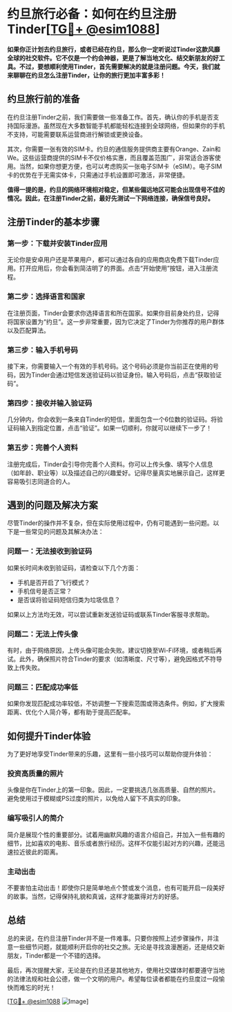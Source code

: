 # 约旦旅行必备：如何在约旦注册Tinder[[TG💪+ @esim1088](https://t.me/s/esim1088)]

**如果你正计划去约旦旅行，或者已经在约旦，那么你一定听说过Tinder这款风靡全球的社交软件。它不仅是一个约会神器，更是了解当地文化、结交新朋友的好工具。不过，要想顺利使用Tinder，首先需要解决的就是注册问题。今天，我们就来聊聊在约旦怎么注册Tinder，让你的旅行更加丰富多彩！**

## 约旦旅行前的准备

在约旦注册Tinder之前，我们需要做一些准备工作。首先，确认你的手机是否支持国际漫游。虽然现在大多数智能手机都能轻松连接到全球网络，但如果你的手机不支持，可能需要联系运营商进行解锁或更换设备。

其次，你需要一张有效的SIM卡。约旦的通信服务提供商主要有Orange、Zain和We。这些运营商提供的SIM卡不仅价格实惠，而且覆盖范围广，非常适合游客使用。当然，如果你想更方便，也可以考虑购买一张电子SIM卡（eSIM）。电子SIM卡的优势在于无需实体卡，只需通过手机设置即可激活，非常便捷。

**值得一提的是，约旦的网络环境相对稳定，但某些偏远地区可能会出现信号不佳的情况。因此，在注册Tinder之前，最好先测试一下网络连接，确保信号良好。**

## 注册Tinder的基本步骤

### 第一步：下载并安装Tinder应用

无论你是安卓用户还是苹果用户，都可以通过各自的应用商店免费下载Tinder应用。打开应用后，你会看到简洁明了的界面。点击“开始使用”按钮，进入注册流程。

### 第二步：选择语言和国家

在注册页面，Tinder会要求你选择语言和所在国家。如果你目前身处约旦，记得将国家设置为“约旦”。这一步非常重要，因为它决定了Tinder为你推荐的用户群体以及匹配算法。

### 第三步：输入手机号码

接下来，你需要输入一个有效的手机号码。这个号码必须是你当前正在使用的号码，因为Tinder会通过短信发送验证码以验证身份。输入号码后，点击“获取验证码”。

### 第四步：接收并输入验证码

几分钟内，你会收到一条来自Tinder的短信，里面包含一个6位数的验证码。将验证码输入到指定位置，点击“验证”。如果一切顺利，你就可以继续下一步了！

### 第五步：完善个人资料

注册完成后，Tinder会引导你完善个人资料。你可以上传头像、填写个人信息（如年龄、职业等）以及描述自己的兴趣爱好。记得尽量真实地展示自己，这样更容易吸引志同道合的人。

## 遇到的问题及解决方案

尽管Tinder的操作并不复杂，但在实际使用过程中，仍有可能遇到一些问题。以下是一些常见的问题及其解决办法：

### 问题一：无法接收到验证码

如果长时间未收到验证码，请检查以下几个方面：
- 手机是否开启了飞行模式？
- 手机信号是否正常？
- 是否误将验证码短信归类为垃圾信息？

如果以上方法均无效，可以尝试重新发送验证码或联系Tinder客服寻求帮助。

### 问题二：无法上传头像

有时，由于网络原因，上传头像可能会失败。建议切换至Wi-Fi环境，或者稍后再试。此外，确保照片符合Tinder的要求（如清晰度、尺寸等），避免因格式不符导致上传失败。

### 问题三：匹配成功率低

如果你发现匹配成功率较低，不妨调整一下搜索范围或筛选条件。例如，扩大搜索距离、优化个人简介等，都有助于提高匹配率。

## 如何提升Tinder体验

为了更好地享受Tinder带来的乐趣，这里有一些小技巧可以帮助你提升体验：

### 投资高质量的照片

头像是你在Tinder上的第一印象。因此，一定要挑选几张高质量、自然的照片。避免使用过于模糊或PS过度的照片，以免给人留下不真实的印象。

### 编写吸引人的简介

简介是展现个性的重要部分。试着用幽默风趣的语言介绍自己，并加入一些有趣的细节，比如喜欢的电影、音乐或者旅行经历。这样不仅能引起对方的兴趣，还能迅速拉近彼此的距离。

### 主动出击

不要害怕主动出击！即使你只是简单地点个赞或发个消息，也有可能开启一段美好的故事。当然，记得保持礼貌和真诚，这样才能赢得对方的好感。

## 总结

总的来说，在约旦注册Tinder并不是一件难事。只要你按照上述步骤操作，并注意一些细节问题，就能顺利开启你的社交之旅。无论是寻找浪漫邂逅，还是结交新朋友，Tinder都是一个不错的选择。

最后，再次提醒大家，无论是在约旦还是其他地方，使用社交媒体时都要遵守当地的法律法规和社会公德，做一个文明的用户。希望每位读者都能在约旦度过一段愉快而难忘的时光！

[[TG💪+ @esim1088](https://t.me/s/esim1088) ![Image](https://i.postimg.cc/4NQfJmqS/Snipaste-2025-05-13-00-14-12.png)]
